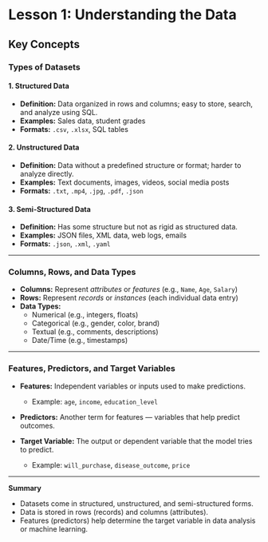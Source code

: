 # Lesson 1: Understanding the Data

## Key Concepts

### Types of Datasets

#### 1. **Structured Data**
- **Definition:** Data organized in rows and columns; easy to store, search, and analyze using SQL.  
- **Examples:** Sales data, student grades  
- **Formats:** `.csv`, `.xlsx`, SQL tables  

#### 2. **Unstructured Data**
- **Definition:** Data without a predefined structure or format; harder to analyze directly.  
- **Examples:** Text documents, images, videos, social media posts  
- **Formats:** `.txt`, `.mp4`, `.jpg`, `.pdf`, `.json`  

#### 3. **Semi-Structured Data**
- **Definition:** Has some structure but not as rigid as structured data.  
- **Examples:** JSON files, XML data, web logs, emails  
- **Formats:** `.json`, `.xml`, `.yaml`  

---

### Columns, Rows, and Data Types
- **Columns:** Represent *attributes* or *features* (e.g., `Name`, `Age`, `Salary`)  
- **Rows:** Represent *records* or *instances* (each individual data entry)  
- **Data Types:**  
  - Numerical (e.g., integers, floats)  
  - Categorical (e.g., gender, color, brand)  
  - Textual (e.g., comments, descriptions)  
  - Date/Time (e.g., timestamps)  

---

### Features, Predictors, and Target Variables

- **Features:** Independent variables or inputs used to make predictions.  
  - Example: `age`, `income`, `education_level`  

- **Predictors:** Another term for features — variables that help predict outcomes.  

- **Target Variable:** The output or dependent variable that the model tries to predict.  
  - Example: `will_purchase`, `disease_outcome`, `price`  

---

**Summary**
- Datasets come in structured, unstructured, and semi-structured forms.  
- Data is stored in rows (records) and columns (attributes).  
- Features (predictors) help determine the target variable in data analysis or machine learning.

